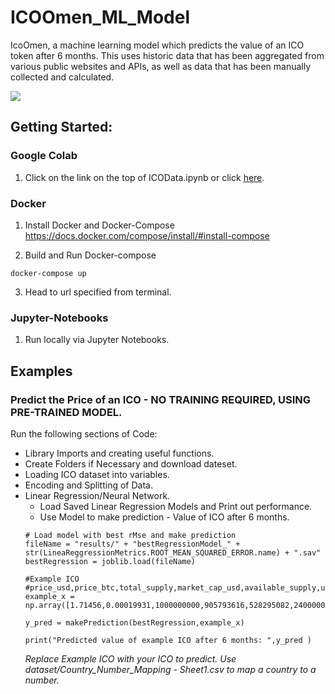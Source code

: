 # ICOOmen_ML_Model
IcoOmen, a machine learning model which
predicts the value of an ICO token after 6 months. This uses historic
data that has been aggregated from various public websites and APIs, as well as data that has been manually collected and calculated.

![](https://dashnews.org/wp-content/uploads/2018/07/bitcoin-ico.jpg)

## Getting Started: 
### Google Colab
1. Click on the link on the top of ICOData.ipynb or click [here](https://colab.research.google.com/github/KaleabTessera/ICOOmen_ML_Model/blob/master/ICOData.ipynb).

### Docker
1. Install Docker and Docker-Compose 
https://docs.docker.com/compose/install/#install-compose
 
2. Build and Run Docker-compose
```
docker-compose up
```
3. Head to url specified from terminal.

### Jupyter-Notebooks
1. Run locally via Jupyter Notebooks.

## Examples 
### Predict the Price of an ICO - NO TRAINING REQUIRED, USING PRE-TRAINED MODEL.
Run the following sections of Code: 
- Library Imports and creating useful functions.
- Create Folders if Necessary and download dateset.
- Loading ICO dataset into variables.
- Encoding and Splitting of Data.
- Linear Regression/Neural Network. 
    - Load Saved Linear Regression Models and Print out performance.
    - Use Model to make prediction - Value of ICO after 6 months.
     ```
     # Load model with best rMse and make prediction
     fileName = "results/" + "bestRegressionModel_" + str(LineaReggressionMetrics.ROOT_MEAN_SQUARED_ERROR.name) + ".sav"
     bestRegression = joblib.load(fileName)

     #Example ICO
  #price_usd,price_btc,total_supply,market_cap_usd,available_supply,usd_raised,eth_price_launch,btc_price_launch,ico_duration,month,day,country
     example_x = np.array([1.71456,0.00019931,1000000000,905793616,528295082,24000000,297.63,3420.4,7,8,9,182])

     y_pred = makePrediction(bestRegression,example_x)

     print("Predicted value of example ICO after 6 months: ",y_pred )
     ```
  *Replace Example ICO with your ICO to predict. Use dataset/Country_Number_Mapping - Sheet1.csv to map a country to a number.*
